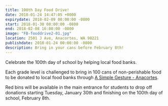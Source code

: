 ```yaml
---
title: 100th Day Food Drive!
date: 2018-01-24 14:47:05 +0000
expirydate: 2018-02-09 00:00:00 -0800
start: 2018-01-30 08:00:00 -0800
end: 2018-02-08 16:00:00 -0800
image: "FB-fooddrive2-01.jpg"
location: 2501 J Ave, Anacortes, WA 98221
publishdate: 2018-01-24 00:00:00 -0800
description: Bring in your cans before February 8th!
---
```

Celebrate the 100th day of school by helping local food banks.

Each grade level is challenged to bring in 100 cans of non-perishable food to be donated to local food banks through [A Simple Gesture - Anacortes](https://www.facebook.com/asimplegestureanacortes/?fref=mentions).

Red bins will be available in the main entrance for students to drop off donations starting Tuesday, January 30th and finishing on the 100th day of school, February 8th.